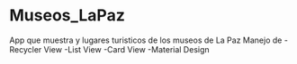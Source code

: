 # Museos_LaPaz
App que muestra y lugares turisticos de los museos de La Paz
Manejo de 
  -Recycler View
  -List View
  -Card View
  -Material Design
